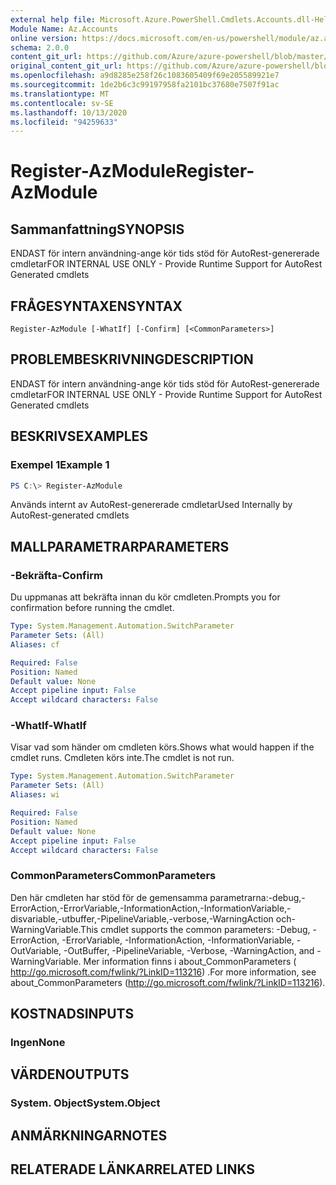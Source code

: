 ```yaml
---
external help file: Microsoft.Azure.PowerShell.Cmdlets.Accounts.dll-Help.xml
Module Name: Az.Accounts
online version: https://docs.microsoft.com/en-us/powershell/module/az.accounts/register-azmodule
schema: 2.0.0
content_git_url: https://github.com/Azure/azure-powershell/blob/master/src/Accounts/Accounts/help/Register-AzModule.md
original_content_git_url: https://github.com/Azure/azure-powershell/blob/master/src/Accounts/Accounts/help/Register-AzModule.md
ms.openlocfilehash: a9d8285e258f26c1083605409f69e205589921e7
ms.sourcegitcommit: 1de2b6c3c99197958fa2101bc37680e7507f91ac
ms.translationtype: MT
ms.contentlocale: sv-SE
ms.lasthandoff: 10/13/2020
ms.locfileid: "94259633"
---
```

# <span data-ttu-id="16b2f-101">Register-AzModule</span><span class="sxs-lookup"><span data-stu-id="16b2f-101">Register-AzModule</span></span>

## <span data-ttu-id="16b2f-102">Sammanfattning</span><span class="sxs-lookup"><span data-stu-id="16b2f-102">SYNOPSIS</span></span>
<span data-ttu-id="16b2f-103">ENDAST för intern användning-ange kör tids stöd för AutoRest-genererade cmdletar</span><span class="sxs-lookup"><span data-stu-id="16b2f-103">FOR INTERNAL USE ONLY - Provide Runtime Support for AutoRest Generated cmdlets</span></span>

## <span data-ttu-id="16b2f-104">FRÅGESYNTAXEN</span><span class="sxs-lookup"><span data-stu-id="16b2f-104">SYNTAX</span></span>

```
Register-AzModule [-WhatIf] [-Confirm] [<CommonParameters>]
```

## <span data-ttu-id="16b2f-105">PROBLEMBESKRIVNING</span><span class="sxs-lookup"><span data-stu-id="16b2f-105">DESCRIPTION</span></span>
<span data-ttu-id="16b2f-106">ENDAST för intern användning-ange kör tids stöd för AutoRest-genererade cmdletar</span><span class="sxs-lookup"><span data-stu-id="16b2f-106">FOR INTERNAL USE ONLY - Provide Runtime Support for AutoRest Generated cmdlets</span></span>

## <span data-ttu-id="16b2f-107">BESKRIVS</span><span class="sxs-lookup"><span data-stu-id="16b2f-107">EXAMPLES</span></span>

### <span data-ttu-id="16b2f-108">Exempel 1</span><span class="sxs-lookup"><span data-stu-id="16b2f-108">Example 1</span></span>
```powershell
PS C:\> Register-AzModule
```

<span data-ttu-id="16b2f-109">Används internt av AutoRest-genererade cmdletar</span><span class="sxs-lookup"><span data-stu-id="16b2f-109">Used Internally by AutoRest-generated cmdlets</span></span>

## <span data-ttu-id="16b2f-110">MALLPARAMETRAR</span><span class="sxs-lookup"><span data-stu-id="16b2f-110">PARAMETERS</span></span>

### <span data-ttu-id="16b2f-111">-Bekräfta</span><span class="sxs-lookup"><span data-stu-id="16b2f-111">-Confirm</span></span>
<span data-ttu-id="16b2f-112">Du uppmanas att bekräfta innan du kör cmdleten.</span><span class="sxs-lookup"><span data-stu-id="16b2f-112">Prompts you for confirmation before running the cmdlet.</span></span>

```yaml
Type: System.Management.Automation.SwitchParameter
Parameter Sets: (All)
Aliases: cf

Required: False
Position: Named
Default value: None
Accept pipeline input: False
Accept wildcard characters: False
```

### <span data-ttu-id="16b2f-113">-WhatIf</span><span class="sxs-lookup"><span data-stu-id="16b2f-113">-WhatIf</span></span>
<span data-ttu-id="16b2f-114">Visar vad som händer om cmdleten körs.</span><span class="sxs-lookup"><span data-stu-id="16b2f-114">Shows what would happen if the cmdlet runs.</span></span> <span data-ttu-id="16b2f-115">Cmdleten körs inte.</span><span class="sxs-lookup"><span data-stu-id="16b2f-115">The cmdlet is not run.</span></span>

```yaml
Type: System.Management.Automation.SwitchParameter
Parameter Sets: (All)
Aliases: wi

Required: False
Position: Named
Default value: None
Accept pipeline input: False
Accept wildcard characters: False
```

### <span data-ttu-id="16b2f-116">CommonParameters</span><span class="sxs-lookup"><span data-stu-id="16b2f-116">CommonParameters</span></span>
<span data-ttu-id="16b2f-117">Den här cmdleten har stöd för de gemensamma parametrarna:-debug,-ErrorAction,-ErrorVariable,-InformationAction,-InformationVariable,-disvariable,-utbuffer,-PipelineVariable,-verbose,-WarningAction och-WarningVariable.</span><span class="sxs-lookup"><span data-stu-id="16b2f-117">This cmdlet supports the common parameters: -Debug, -ErrorAction, -ErrorVariable, -InformationAction, -InformationVariable, -OutVariable, -OutBuffer, -PipelineVariable, -Verbose, -WarningAction, and -WarningVariable.</span></span> <span data-ttu-id="16b2f-118">Mer information finns i about_CommonParameters ( http://go.microsoft.com/fwlink/?LinkID=113216) .</span><span class="sxs-lookup"><span data-stu-id="16b2f-118">For more information, see about_CommonParameters (http://go.microsoft.com/fwlink/?LinkID=113216).</span></span>

## <span data-ttu-id="16b2f-119">KOSTNADS</span><span class="sxs-lookup"><span data-stu-id="16b2f-119">INPUTS</span></span>

### <span data-ttu-id="16b2f-120">Ingen</span><span class="sxs-lookup"><span data-stu-id="16b2f-120">None</span></span>

## <span data-ttu-id="16b2f-121">VÄRDEN</span><span class="sxs-lookup"><span data-stu-id="16b2f-121">OUTPUTS</span></span>

### <span data-ttu-id="16b2f-122">System. Object</span><span class="sxs-lookup"><span data-stu-id="16b2f-122">System.Object</span></span>
## <span data-ttu-id="16b2f-123">ANMÄRKNINGAR</span><span class="sxs-lookup"><span data-stu-id="16b2f-123">NOTES</span></span>

## <span data-ttu-id="16b2f-124">RELATERADE LÄNKAR</span><span class="sxs-lookup"><span data-stu-id="16b2f-124">RELATED LINKS</span></span>
